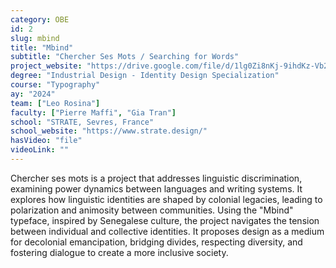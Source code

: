 ```yaml
---
category: OBE
id: 2
slug: mbind
title: "Mbind"
subtitle: "Chercher Ses Mots / Searching for Words"
project_website: "https://drive.google.com/file/d/1lg0Zi8nKj-9ihdKz-Vb2bEynk1n6xbNX/view?usp=sharing"
degree: "Industrial Design - Identity Design Specialization"
course: "Typography"
ay: "2024"
team: ["Leo Rosina"]
faculty: ["Pierre Maffi", "Gia Tran"]
school: "STRATE, Sevres, France"
school_website: "https://www.strate.design/"
hasVideo: "file"
videoLink: ""
---
```


Chercher ses mots is a project that addresses linguistic discrimination, examining power dynamics between languages and writing systems. It explores how linguistic identities are shaped by colonial legacies, leading to polarization and animosity between communities. Using the "Mbind" typeface, inspired by Senegalese culture, the project navigates the tension between individual and collective identities. It proposes design as a medium for decolonial emancipation, bridging divides, respecting diversity, and fostering dialogue to create a more inclusive society.
